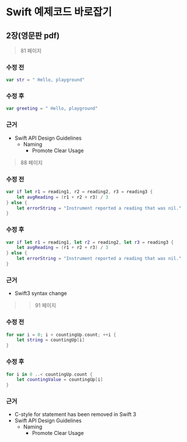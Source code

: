 # Swift 예제코드 바로잡기

## 2장(영문판 pdf)
> 81 페이지

### 수정 전
```swift
var str = " Hello, playground"
```

### 수정 후
```swift
var greeting = " Hello, playground"
```

### 근거
* Swift API Design Guidelines
	* Naming
		* Promote Clear Usage

> 88 페이지

### 수정 전
```swift
var if let r1 = reading1, r2 = reading2, r3 = reading3 {
	let avgReading = (r1 + r2 + r3) / 3	
} else {
	let errorString = "Instrument reported a reading that was nil."
}
```

### 수정 후
```swift
var if let r1 = reading1, let r2 = reading2, let r3 = reading3 {
	let avgReading = (r1 + r2 + r3) / 3	
} else {
	let errorString = "Instrument reported a reading that was nil."
}
```

### 근거
* Swift3 syntax change

>> 91 페이지

### 수정 전
```swift
for var i = 0; i < countingUp.count; ++i {
	let string = countingUp[i]
}
```

### 수정 후
```swift
for i in 0 ..< countingUp.count {
    let countingValue = countingUp[i]
}
```

### 근거
* C-style for statement has been removed in Swift 3
* Swift API Design Guidelines
	* Naming
		* Promote Clear Usage